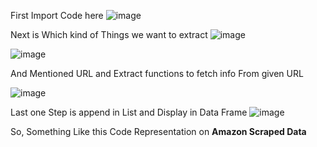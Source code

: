 First Import Code here
![image](https://github.com/user-attachments/assets/f0819830-b42f-4ed1-a177-eb574114cf36)

Next is Which kind of Things we want to extract 
![image](https://github.com/user-attachments/assets/096d8bc6-7059-4989-a7b5-21e4e08c82de)

![image](https://github.com/user-attachments/assets/8ddce4a9-8802-4e7b-9b47-dc0111116bdd)

And Mentioned URL and Extract functions to fetch info From given URL 

![image](https://github.com/user-attachments/assets/d822cba9-23d5-4b19-a21a-bd22d997aa33)

Last one Step is append in List and Display in Data Frame
![image](https://github.com/user-attachments/assets/2fd32b00-2703-4e81-9884-d64f6102a6f4)


So, Something Like this Code Representation on **Amazon Scraped Data** 

